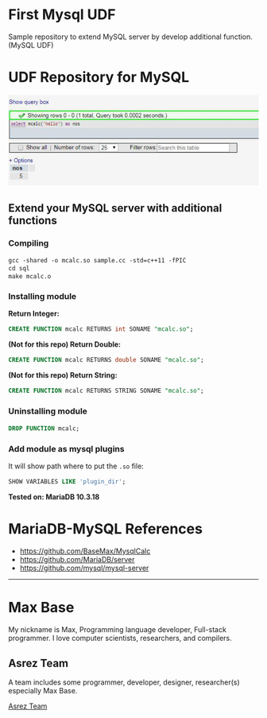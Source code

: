 # First Mysql UDF

Sample repository to extend MySQL server by develop additional function. (MySQL UDF)

# UDF Repository for MySQL

![screenshot - Extend your MySQL server with additional functions](screenshot1.jpg)

## Extend your MySQL server with additional functions

### Compiling

```
gcc -shared -o mcalc.so sample.cc -std=c++11 -fPIC
cd sql
make mcalc.o
```

### Installing module

**Return Integer:**
```sql
CREATE FUNCTION mcalc RETURNS int SONAME "mcalc.so";
```

**(Not for this repo) Return Double:**
```sql
CREATE FUNCTION mcalc RETURNS double SONAME "mcalc.so";
```

**(Not for this repo) Return String:**
```sql
CREATE FUNCTION mcalc RETURNS STRING SONAME "mcalc.so";
```



### Uninstalling module

```sql
DROP FUNCTION mcalc;
```

### Add module as mysql plugins

It will show path where to put the `.so` file:

```sql
SHOW VARIABLES LIKE 'plugin_dir';
```

**Tested on: MariaDB 10.3.18**

# MariaDB-MySQL References

- https://github.com/BaseMax/MysqlCalc
- https://github.com/MariaDB/server
- https://github.com/mysql/mysql-server

---------

# Max Base

My nickname is Max, Programming language developer, Full-stack programmer. I love computer scientists, researchers, and compilers.

## Asrez Team

A team includes some programmer, developer, designer, researcher(s) especially Max Base.

[Asrez Team](https://www.asrez.com/)
